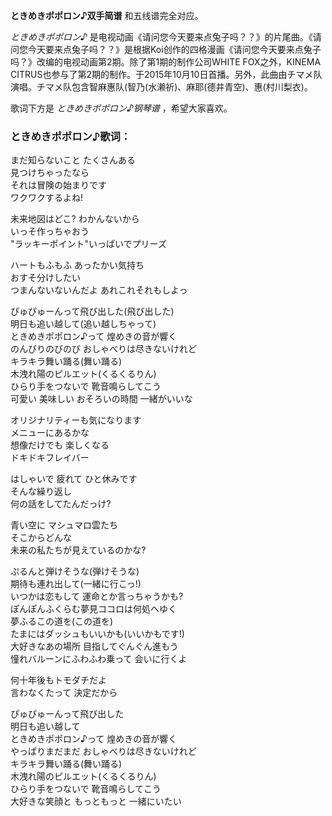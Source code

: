 

**ときめきポポロン♪双手简谱** 和五线谱完全对应。

_ときめきポポロン♪_
是电视动画《请问您今天要来点兔子吗？？》的片尾曲。《请问您今天要来点兔子吗？？》是根据Koi创作的四格漫画《请问您今天要来点兔子吗？》改编的电视动画第2期。除了第1期的制作公司WHITE
FOX之外，KINEMA
CITRUS也参与了第2期的制作。于2015年10月10日首播。另外，此曲由チマメ队演唱。チマメ队包含智麻惠队(智乃(水濑祈)、麻耶(德井青空)、惠(村川梨衣)。

歌词下方是 _ときめきポポロン♪钢琴谱_ ，希望大家喜欢。

### ときめきポポロン♪歌词：

まだ知らないこと たくさんある  
見つけちゃったなら  
それは冒険の始まりです  
ワクワクするよね!

未来地図はどこ? わかんないから  
いっそ作っちゃおう  
"ラッキーポイント"いっぱいでプリーズ

ハートもふもふ あったかい気持ち  
おすそ分けしたい  
つまんないないんだよ あれこれそれもしよっ

ぴゅぴゅーんって飛び出した(飛び出した)  
明日も追い越して(追い越しちゃって)  
ときめきポポロン♪って 煌めきの音が響く  
のんびりのびのび おしゃべりは尽きないけれど  
キラキラ舞い踊る(舞い踊る)  
木洩れ陽のピルエット(くるくるりん)  
ひらり手をつないで 靴音鳴らしてこう  
可愛い 美味しい おそろいの時間 一緒がいいな

オリジナリティーも気になります  
メニューにあるかな  
想像だけでも 楽しくなる  
ドキドキフレイバー

はしゃいで 疲れて ひと休みです  
そんな繰り返し  
何の話をしてたんだっけ?

青い空に マシュマロ雲たち  
そこからどんな  
未来の私たちが見えているのかな?

ぷるんと弾けそうな(弾けそうな)  
期待も連れ出して(一緒に行こっ!)  
いつかは恋もして 運命とか言っちゃうかも?  
ぽんぽんふくらむ夢見ココロは何処へゆく  
夢ふるこの道を(この道を)  
たまにはダッシュもいいかも(いいかもです!)  
大好きなあの場所 目指してぐんぐん進もう  
憧れバルーンにふわふわ乗って 会いに行くよ

何十年後もトモダチだよ  
言わなくたって 決定だから

ぴゅぴゅーんって飛び出した  
明日も追い越して  
ときめきポポロン♪って 煌めきの音が響く  
やっぱりまだまだ おしゃべりは尽きないけれど  
キラキラ舞い踊る(舞い踊る)  
木洩れ陽のピルエット(くるくるりん)  
ひらり手をつないで 靴音鳴らしてこう  
大好きな笑顔と もっともっと 一緒にいたい


